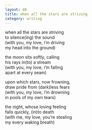 ```yaml
---
layout: dA
title: when all the stars are striving
category: writing
---
```


when all the stars are striving <br />
to silence(ing) the sound <br />
(with you, my love, i’m driving <br />
my head into the ground)

the moon sits softly, calling <br />
his rays in(to) a stream <br />
(with you, my love, i’m falling <br />
apart at every seam)

upon which stars, now frowning, <br />
draw pride from (dark)less fears <br />
(with you, my love, i’m drowning <br />
in pools of my own tears) 

the night, whose loving feeling <br />
falls quickly, (in)to death <br />
(with me, my love, you’re stealing <br />
my every waking breath)
